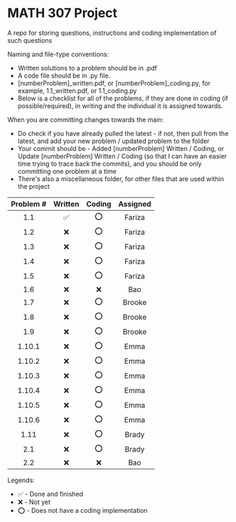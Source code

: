 # MATH 307 Project
A repo for storing questions, instructions and coding implementation of such questions

Naming and file-type conventions:
- Written solutions to a problem should be in .pdf
- A code file should be in .py file.
- [numberProblem]_written.pdf, or [numberProblem]_coding.py, for example, 1.1_written.pdf, or 1.1_coding.py
- Below is a checklist for all of the problems, if they are done in coding (if possible/required), in writing and the individual it is assigned towards.

When you are committing changes towards the main:
- Do check if you have already pulled the latest - if not, then pull from the latest, and add your new problem / updated problem to the folder
- Your commit should be - Added [numberProblem] Written / Coding, or Update [numberProblem] Written / Coding (so that I can have an easier time trying to trace back the commits), and you should be only committing one problem at a time
- There's also a miscellaneous folder, for other files that are used within the project


| Problem # | Written | Coding | Assigned |
| :-------: | :-----: | :----: | :------: |
| 1.1 | ✅ | :o: | Fariza |
| 1.2 | :x: | :o: | Fariza |
| 1.3 | :x: | :o: | Fariza |
| 1.4 | :x: | :o: | Fariza |
| 1.5 | :x: | :o: | Fariza |
| 1.6 | :x: | :x: | Bao |
| 1.7 | :x: | :o: | Brooke |
| 1.8 | :x: | :o: | Brooke |
| 1.9 | :x: | :o: | Brooke |
| 1.10.1 | :x: | :o: | Emma |
| 1.10.2 | :x: | :o: | Emma |
| 1.10.3 | :x: | :o: | Emma |
| 1.10.4 | :x: | :o: | Emma |
| 1.10.5 | :x: | :o: | Emma |
| 1.10.6 | :x: | :o: | Emma |
| 1.11 | :x: | :o: | Brady |
| 2.1 | :x: | :o: | Brady |
| 2.2 | :x: | :x: | Bao |

Legends:
- :white_check_mark: - Done and finished
- :x: - Not yet
- :o: - Does not have a coding implementation
